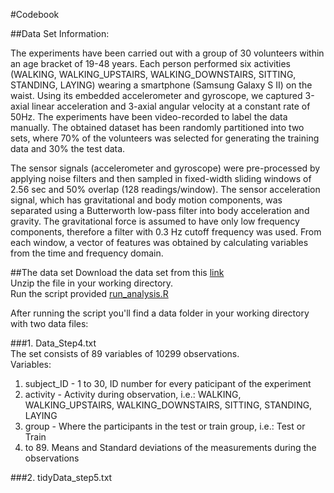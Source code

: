 #Codebook

##Data Set Information:

The experiments have been carried out with a group of 30 volunteers within an age bracket of 19-48 years. Each person performed six activities (WALKING, WALKING_UPSTAIRS, WALKING_DOWNSTAIRS, SITTING, STANDING, LAYING) wearing a smartphone (Samsung Galaxy S II) on the waist. Using its embedded accelerometer and gyroscope, we captured 3-axial linear acceleration and 3-axial angular velocity at a constant rate of 50Hz. The experiments have been video-recorded to label the data manually. The obtained dataset has been randomly partitioned into two sets, where 70% of the volunteers was selected for generating the training data and 30% the test data. 

The sensor signals (accelerometer and gyroscope) were pre-processed by applying noise filters and then sampled in fixed-width sliding windows of 2.56 sec and 50% overlap (128 readings/window). The sensor acceleration signal, which has gravitational and body motion components, was separated using a Butterworth low-pass filter into body acceleration and gravity. The gravitational force is assumed to have only low frequency components, therefore a filter with 0.3 Hz cutoff frequency was used. From each window, a vector of features was obtained by calculating variables from the time and frequency domain.

##The data set
Download the data set from this [link](https://d396qusza40orc.cloudfront.net/getdata%2Fprojectfiles%2FUCI%20HAR%20Dataset.zip )<br>
Unzip the file in your working directory.<br>
Run the script provided [run_analysis.R](https://github.com/visualeditorNL/Getting-and-Cleaning-Data-Course-Project/blob/master/run_analysis.R)<br>

After running the script you'll find a data folder in your working directory with two data files:<p>
###1. Data_Step4.txt<br>
The set consists of 89 variables of 10299 observations. <br>Variables:<br>
1. subject_ID - 1 to 30, ID number for every paticipant of the experiment<br>
2. activity - Activity during observation, i.e.: WALKING, WALKING_UPSTAIRS, WALKING_DOWNSTAIRS, SITTING, STANDING, LAYING<br>
3. group - Where the participants in the test or train group, i.e.: Test or Train<br>
4. to 89. Means and Standard deviations of the measurements during the observations<br>

###2. tidyData_step5.txt
